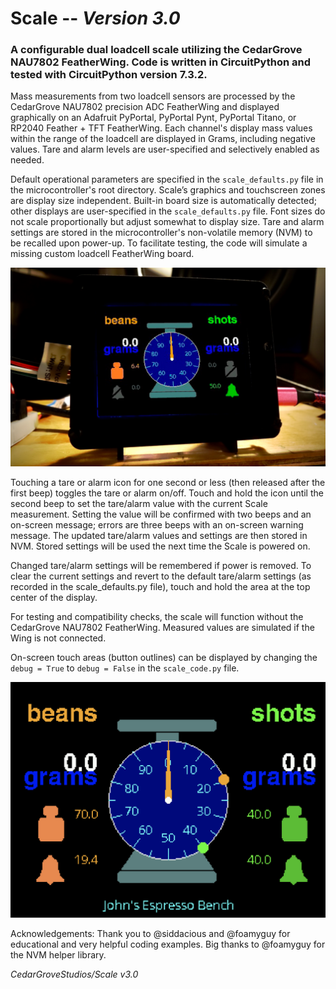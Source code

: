 # Scale -- _Version 3.0_

### A configurable dual loadcell scale utilizing the CedarGrove NAU7802 FeatherWing. Code is written in CircuitPython and tested with CircuitPython version 7.3.2.

Mass measurements from two loadcell sensors are processed by the CedarGrove NAU7802 precision ADC FeatherWing and displayed graphically on an Adafruit PyPortal, PyPortal Pynt, PyPortal Titano, or RP2040 Feather + TFT FeatherWing. Each channel's display mass values within the range of the loadcell are displayed in Grams, including negative values. Tare and alarm levels are user-specified and selectively enabled as needed.

Default operational parameters are specified in the `scale_defaults.py` file in the microcontroller's root directory. Scale’s graphics and touchscreen zones are display size independent. Built-in board size is automatically detected; other displays are user-specified in the `scale_defaults.py` file. Font sizes do not scale proportionally but adjust somewhat to display size. Tare and alarm settings are stored in the microcontroller's non-volatile memory (NVM) to be recalled upon power-up. To facilitate testing, the code will simulate a missing custom loadcell FeatherWing board.

![Pyportal Scale](https://github.com/CedarGroveStudios/Scale/blob/main/media/pyportal_v20_social.png)

Touching a tare or alarm icon for one second or less (then released after the first beep) toggles the tare or alarm on/off. Touch and hold the icon until the second beep to set the tare/alarm value with the current Scale measurement. Setting the value will be confirmed with two beeps and an on-screen message; errors are three beeps with an on-screen warning message. The updated tare/alarm values and settings are then stored in NVM. Stored settings will be used the next time the Scale is powered on.

Changed tare/alarm settings will be remembered if power is removed. To clear the current settings and revert to the default tare/alarm settings (as recorded in the scale_defaults.py file), touch and hold the area at the top center of the display.

For testing and compatibility checks, the scale will function without the CedarGrove NAU7802 FeatherWing. Measured values are simulated if the Wing is not connected.

On-screen touch areas (button outlines) can be displayed by changing the `debug = True` to `debug = False` in the `scale_code.py` file.

![Pyportal Scale Screenshot](https://github.com/CedarGroveStudios/Scale/blob/main/media/johns_scale.png)

Acknowledgements: Thank you to @siddacious and @foamyguy for educational and very helpful coding examples. Big thanks to @foamyguy for the NVM helper library.

_CedarGroveStudios/Scale v3.0_
